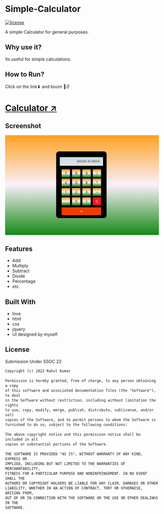 
# Simple-Calculator

<a href="#LICENCE"><img src="https://img.shields.io/badge/License-MIT-blue.svg" alt="license"/></a>

A simple Calculator for general purposes.

## Why use it?

Its useful for simple calculations.

## How to Run?

Click on the link⬇ and boom 🌻✌
# <a href="https://iamrahul8.github.io/Calculator/" >Calculator ↗</a> 

## Screenshot
![calcscreen](preview.png)


## Features

* Add
* Multiply
* Subtract
* Divide
* Percentage
* etc.

## Built With

* love
* html
* css
* jquery
* UI designed by myself.

## License

Submission Under SSOC 22

```
Copyright (c) 2022 Rahul Kumar

Permission is hereby granted, free of charge, to any person obtaining a copy
of this software and associated documentation files (the "Software"), to deal
in the Software without restriction, including without limitation the rights
to use, copy, modify, merge, publish, distribute, sublicense, and/or sell
copies of the Software, and to permit persons to whom the Software is
furnished to do so, subject to the following conditions:

The above copyright notice and this permission notice shall be included in all
copies or substantial portions of the Software.

THE SOFTWARE IS PROVIDED "AS IS", WITHOUT WARRANTY OF ANY KIND, EXPRESS OR
IMPLIED, INCLUDING BUT NOT LIMITED TO THE WARRANTIES OF MERCHANTABILITY,
FITNESS FOR A PARTICULAR PURPOSE AND NONINFRINGEMENT. IN NO EVENT SHALL THE
AUTHORS OR COPYRIGHT HOLDERS BE LIABLE FOR ANY CLAIM, DAMAGES OR OTHER
LIABILITY, WHETHER IN AN ACTION OF CONTRACT, TORT OR OTHERWISE, ARISING FROM,
OUT OF OR IN CONNECTION WITH THE SOFTWARE OR THE USE OR OTHER DEALINGS IN THE
SOFTWARE.
```

